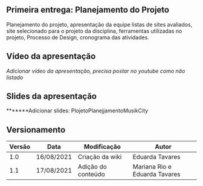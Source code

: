 ## Primeira entrega: Planejamento do Projeto

Planejamento do projeto, apresentação da equipe listas de sites avaliados, site selecionado para o projeto da disciplina, ferramentas utilizadas no projeto, Processo de Design, cronograma das atividades.

## Vídeo da apresentação
*Adicionar vídeo da apresentação, precisa postar no youtube como não listado*

## Slides da apresentação
*******Adicionar slides: PlojetoPlanejjamentoMusikCity

## Versionamento

Versão|Data      |Modificação        |Autor
------|----------|-------------------|--------
1.0   |16/08/2021|Criação da wiki    | Eduarda Tavares
1.1   |17/08/2021|Adição do conteúdo | Mariana Rio e Eduarda Tavares

